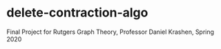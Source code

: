 # delete-contraction-algo
Final Project for Rutgers Graph Theory, Professor Daniel Krashen, Spring 2020
